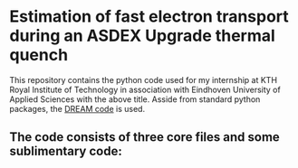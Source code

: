 # Estimation of fast electron transport during an ASDEX Upgrade thermal quench
This repository contains the python code used for my internship at KTH Royal Institute of Technology in association with Eindhoven University of Applied Sciences with the above title. Asside from standard python packages, the [DREAM code](https://github.com/chalmersplasmatheory/DREAM) is used. 

The code consists of three core files and some sublimentary code:
- 
